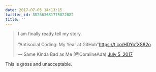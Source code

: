 ```yaml
---
date: 2017-07-05 14:13:15
twitter_id: 882663681775022082
title: ''
---
```


<blockquote class="twitter-tweet"><p lang="en" dir="ltr">I am finally ready tell my story.<br><br>“Antisocial Coding: My Year at GitHub”<a href="https://t.co/HDYofXS82o">https://t.co/HDYofXS82o</a></p>&mdash; Same Kinda Bad as Me (@CoralineAda) <a href="https://twitter.com/CoralineAda/status/882627909118304256?ref_src=twsrc%5Etfw">July 5, 2017</a></blockquote>
<script async src="https://platform.twitter.com/widgets.js" charset="utf-8"></script>

This is gross and unacceptable.
